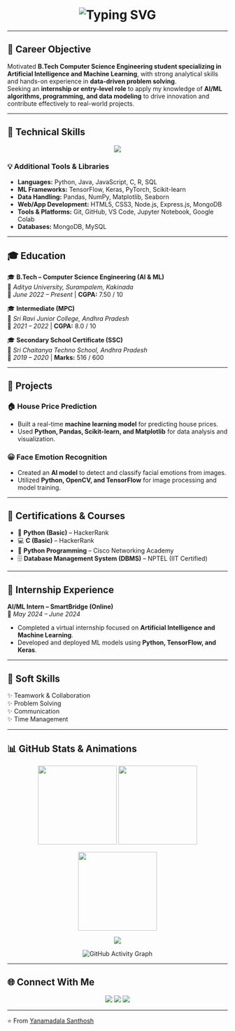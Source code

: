 <!-- GitHub Profile README for Yanamadala Santhosh -->

<h1 align="center">
  <img src="https://readme-typing-svg.demolab.com?font=Fira+Code&size=28&duration=3000&pause=1000&color=F75C7E&center=true&vCenter=true&width=750&lines=Hi+%F0%9F%91%8B%2C+I'm+Yanamadala+Santhosh;B.Tech+CSE+(AI+%26+ML)+Student;Aspiring+AI+Engineer+%7C+Front+End+Developer" alt="Typing SVG" />
</h1>  

---

## 🎯 Career Objective  
Motivated **B.Tech Computer Science Engineering student specializing in Artificial Intelligence and Machine Learning**, with strong analytical skills and hands-on experience in **data-driven problem solving**.  
Seeking an **internship or entry-level role** to apply my knowledge of **AI/ML algorithms, programming, and data modeling** to drive innovation and contribute effectively to real-world projects.  

---

## 🔧 Technical Skills  

<p align="center">
  <img src="https://skillicons.dev/icons?i=python,java,js,c,react,nodejs,express,mongodb,mysql,html,css,git,github,tensorflow,pytorch" />
</p>  

### 💡 Additional Tools & Libraries  
- **Languages:** Python, Java, JavaScript, C, R, SQL  
- **ML Frameworks:** TensorFlow, Keras, PyTorch, Scikit-learn  
- **Data Handling:** Pandas, NumPy, Matplotlib, Seaborn  
- **Web/App Development:** HTML5, CSS3, Node.js, Express.js, MongoDB  
- **Tools & Platforms:** Git, GitHub, VS Code, Jupyter Notebook, Google Colab  
- **Databases:** MongoDB, MySQL  

---

## 🎓 Education  

🎓 **B.Tech – Computer Science Engineering (AI & ML)**  
📍 *Aditya University, Surampalem, Kakinada*  
📆 *June 2022 – Present* | **CGPA:** 7.50 / 10  

🎓 **Intermediate (MPC)**  
📍 *Sri Ravi Junior College, Andhra Pradesh*  
📆 *2021 – 2022* | **CGPA:** 8.0 / 10  

🎓 **Secondary School Certificate (SSC)**  
📍 *Sri Chaitanya Techno School, Andhra Pradesh*  
📆 *2019 – 2020* | **Marks:** 516 / 600  

---

## 📌 Projects  

### 🏠 **House Price Prediction**
- Built a real-time **machine learning model** for predicting house prices.  
- Used **Python, Pandas, Scikit-learn, and Matplotlib** for data analysis and visualization.  

### 😀 **Face Emotion Recognition**
- Created an **AI model** to detect and classify facial emotions from images.  
- Utilized **Python, OpenCV, and TensorFlow** for image processing and model training.  

---

## 🧠 Certifications & Courses  
- 🧾 **Python (Basic)** – HackerRank  
- 💻 **C (Basic)** – HackerRank  
- 🐍 **Python Programming** – Cisco Networking Academy  
- 🗄️ **Database Management System (DBMS)** – NPTEL (IIT Certified)  

---

## 💼 Internship Experience  

**AI/ML Intern – SmartBridge (Online)**  
📆 *May 2024 – June 2024*  
- Completed a virtual internship focused on **Artificial Intelligence and Machine Learning**.  
- Developed and deployed ML models using **Python, TensorFlow, and Keras**.  

---

## 🤝 Soft Skills  
✨ Teamwork & Collaboration  
✨ Problem Solving  
✨ Communication  
✨ Time Management  

---

## 📊 GitHub Stats & Animations  

<p align="center">
  <img src="https://github-readme-stats.vercel.app/api?username=YanamadalaSanthosh&show_icons=true&theme=radical&count_private=true" height="180" />  
  <img src="https://github-readme-stats.vercel.app/api/top-langs/?username=YanamadalaSanthosh&layout=compact&theme=radical" height="180" />
</p>  

<p align="center">
  <img src="https://streak-stats.demolab.com?user=YanamadalaSanthosh&theme=radical&hide_border=true" height="180" />  
</p>  

<p align="center">
  <img src="https://github-profile-trophy.vercel.app/?username=YanamadalaSanthosh&theme=radical&row=1&column=6" />
</p>  

<p align="center">
  <img src="https://github-readme-activity-graph.vercel.app/graph?username=YanamadalaSanthosh&theme=radical" alt="GitHub Activity Graph" />
</p>  

---

## 🌐 Connect With Me  

<p align="center">
  <a href="https://linkedin.com/in/yanamadalasanthosh"><img src="https://img.shields.io/badge/LinkedIn-0A66C2?style=for-the-badge&logo=linkedin&logoColor=white" /></a>
  <a href="mailto:ysanthosh508@mail.com"><img src="https://img.shields.io/badge/Email-D14836?style=for-the-badge&logo=gmail&logoColor=white" /></a>
  <a href="https://github.com/YanamadalaSanthosh"><img src="https://img.shields.io/badge/GitHub-100000?style=for-the-badge&logo=github&logoColor=white" /></a>
</p>  

---

⭐️ From [Yanamadala Santhosh](https://github.com/YanamadalaSanthosh)
